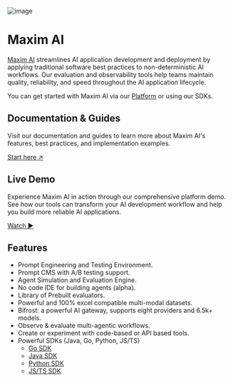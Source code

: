 ![image](https://github.com/user-attachments/assets/98158f4d-71b0-42be-b92b-1311220d6a10)

# Maxim AI

[Maxim AI](https://getmaxim.ai/) streamlines AI application development and deployment by applying traditional software best practices to non-deterministic AI workflows. Our evaluation and observability tools help teams maintain quality, reliability, and speed throughout the AI application lifecycle.

You can get started with Maxim AI via our [Platform](https://www.getmaxim.ai) or using our SDKs.

## Documentation & Guides

Visit our documentation and guides to learn more about Maxim AI's features, best practices, and implementation examples.

[Start here ↗️](https://www.getmaxim.ai/docs/introduction/overview)

## Live Demo

Experience Maxim AI in action through our comprehensive platform demo. See how our tools can transform your AI development workflow and help you build more reliable AI applications.

[Watch ▶️](https://drive.google.com/file/d/1-h9AwW2FRM5dZWHyvFS6BLO9chSIDxLD/view)

## Features

- Prompt Engineering and Testing Environment.
- Prompt CMS with A/B testing support.
- Agent Simulation and Evaluation Engine.
- No code IDE for building agents (alpha).
- Library of Prebuilt evaluators.
- Powerful and 100% excel compatible multi-modal datasets.
- Bifrost: a powerful AI gateway, supports eight providers and 6.5k+ models.
- Observe & evaluate multi-agentic workflows.
- Create or experiment with code-based or API based tools.
- Powerful SDKs (Java, Go, Python, JS/TS)
    - [Go SDK](https://github.com/maximhq/maxim-go)
    - [Java SDK](https://github.com/maximhq/maxim-java)
    - [Python SDK](https://www.notion.so/Github-Readme-1ad646e0320d80609f17ea35d969e68b?pvs=21)
    - [JS/TS SDK](https://www.notion.so/Github-Readme-1ad646e0320d80609f17ea35d969e68b?pvs=21)
